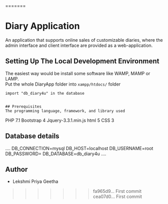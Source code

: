 
=======
# Diary Application
An application that supports online sales of customizable diaries, where the admin interface and client interface are provided as a web-application. 


## Setting Up The Local Development Environment
The easiest way would be install some software like WAMP, MAMP or LAMP.    
Put the whole DiaryApp folder into `xampp/htdocs/` folder  

```
import "db_diary4u" in the database


## Prerequisites
The programming language, framework, and library used
```
PHP 7.1
Bootstrap 4
Jquery-3.3.1.min.js
html 5
CSS 3

## Database details
....
DB_CONNECTION=mysql
DB_HOST=localhost
DB_USERNAME=root
DB_PASSWORD=
DB_DATABASE=db_diary4u
....

## Author

* Lekshmi Priya Geetha

>>>>>>> fa965d9... First commit
>>>>>>> cea07d0... First commit
